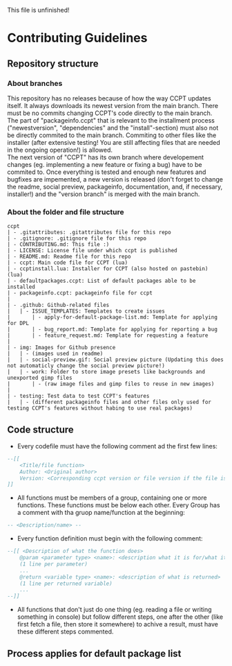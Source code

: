 This file is unfinished!
# Contributing Guidelines
## Repository structure
### About branches
This repository has no releases because of how the way CCPT updates itself. It always downloads its newest version from the main branch. There must be no commits changing CCPT's code directly to the main branch. The part of "packageinfo.ccpt" that is relevant to the installment process ("newestversion", "dependencies" and the "install"-section) must also not be directly commited to the main branch. Commiting to other files like the installer (after extensive testing! You are still affecting files that are needed in the ongoing operation!) is allowed.  
The next version of "CCPT" has its own branch where developement changes (eg. implementing a new feature or fixing a bug) have to be commited to. Once everything is tested and enough new features and bugfixes are impemented, a new version is released (don't forget to change the readme, social preview, packageinfo, documentation, and, if necessary, installer!) and the "version branch" is merged with the main branch.
### About the folder and file structure
```
ccpt  
| - .gitattributes: .gitattributes file for this repo  
| - .gitignore: .gitignore file for this repo  
| - CONTRIBUTING.md: This file :)  
| - LICENSE: License file under which ccpt is published   
| - README.md: Readme file for this repo  
| - ccpt: Main code file for CCPT (lua)  
| - ccptinstall.lua: Installer for CCPT (also hosted on pastebin) (lua)  
| - defaultpackages.ccpt: List of default packages able to be installed  
| - packageinfo.ccpt: packageinfo file for ccpt  
|  
| - .github: Github-related files  
|   | - ISSUE_TEMPLATES: Templates to create issues  
|       | - apply-for-default-package-list.md: Template for applying for DPL  
|       | - bug_report.md: Template for applying for reporting a bug  
|       | - feature_request.md: Template for requesting a feature  
|  
| - img: Images for Github presence  
|   | - (images used in readme)  
|   | - social-preview.gif: Social preview picture (Updating this does not automaticly change the social preview picture!)  
|   | - work: Folder to store image presets like backgrounds and unexported gimp files  
|       | - (raw image files and gimp files to reuse in new images)  
|  
| - testing: Test data to test CCPT's features  
|   | - (different packageinfo files and other files only used for testing CCPT's features without habing to use real packages)
```

## Code structure
- Every codefile must have the following comment ad the first few lines:
```lua
--[[ 
	<Title/file function>
	Author: <Original author>
	Version: <Corresponding ccpt version or file version if the file is not directly related to a ccpt version (eg. installer)>
]]
```
- All functions must be members of a group, containing one or more functions. These functions must be below each other. Every Group has a comment with tha gruop name/function at the beginning:
```lua
-- <Description/name> --
```
- Every function definition must begin with the following comment:
```lua
--[[ <Description of what the function does>
	@param <parameter type> <name>: <description what it is for/what it does>
	(1 line per parameter)
	...
	@return <variable type> <name>: <description of what is returned>
	(1 line per returned variable)
	...
--]]
```
- All functions that don't just do one thing (eg. reading a file or writing something in console) but follow different steps, one after the other (like first fetch a file, then store it somewhere) to achive a result, must have these different steps commented.
## Process applies for default package list
